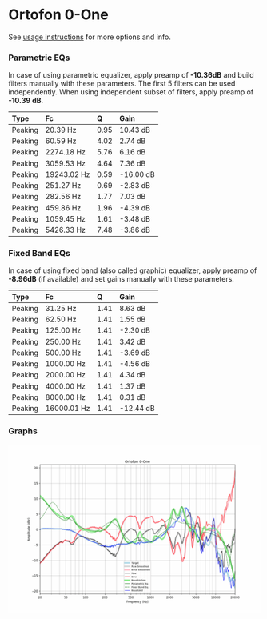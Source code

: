 # Ortofon 0-One
See [usage instructions](https://github.com/jaakkopasanen/AutoEq#usage) for more options and info.

### Parametric EQs
In case of using parametric equalizer, apply preamp of **-10.36dB** and build filters manually
with these parameters. The first 5 filters can be used independently.
When using independent subset of filters, apply preamp of **-10.39 dB**.

| Type    | Fc          |    Q | Gain      |
|:--------|:------------|:-----|:----------|
| Peaking | 20.39 Hz    | 0.95 | 10.43 dB  |
| Peaking | 60.59 Hz    | 4.02 | 2.74 dB   |
| Peaking | 2274.18 Hz  | 5.76 | 6.16 dB   |
| Peaking | 3059.53 Hz  | 4.64 | 7.36 dB   |
| Peaking | 19243.02 Hz | 0.59 | -16.00 dB |
| Peaking | 251.27 Hz   | 0.69 | -2.83 dB  |
| Peaking | 282.56 Hz   | 1.77 | 7.03 dB   |
| Peaking | 459.86 Hz   | 1.96 | -4.39 dB  |
| Peaking | 1059.45 Hz  | 1.61 | -3.48 dB  |
| Peaking | 5426.33 Hz  | 7.48 | -3.86 dB  |

### Fixed Band EQs
In case of using fixed band (also called graphic) equalizer, apply preamp of **-8.96dB**
(if available) and set gains manually with these parameters.

| Type    | Fc          |    Q | Gain      |
|:--------|:------------|:-----|:----------|
| Peaking | 31.25 Hz    | 1.41 | 8.63 dB   |
| Peaking | 62.50 Hz    | 1.41 | 1.55 dB   |
| Peaking | 125.00 Hz   | 1.41 | -2.30 dB  |
| Peaking | 250.00 Hz   | 1.41 | 3.42 dB   |
| Peaking | 500.00 Hz   | 1.41 | -3.69 dB  |
| Peaking | 1000.00 Hz  | 1.41 | -4.56 dB  |
| Peaking | 2000.00 Hz  | 1.41 | 4.34 dB   |
| Peaking | 4000.00 Hz  | 1.41 | 1.37 dB   |
| Peaking | 8000.00 Hz  | 1.41 | 0.31 dB   |
| Peaking | 16000.01 Hz | 1.41 | -12.44 dB |

### Graphs
![](./Ortofon%200-One.png)